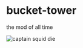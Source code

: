 # bucket-tower
the mod of all time




![captain squid die](https://user-images.githubusercontent.com/90493793/207521591-80a5c519-77d7-40c8-8c82-60b1d9030dbb.gif)


